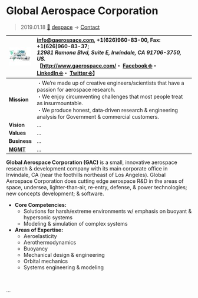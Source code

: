 # Global Aerospace Corporation
> 2019.01.18 [🚀](../../index/index.md) [despace](../index.md) → [Contact](../contact.md)

|[![](../f/con/g/gac_logo1_thumb.jpg)](../f/con/g/gac_logo1.png)|<info@gaerospace.com>, +1(626)960-83-00, Fax: +1(626)960-83-37;<br> *12981 Ramona Blvd, Suite E, Irwindale, CA 91706-3750, US.*<br> 【<http://www.gaerospace.com/>・ [Facebook ⎆](https://www.facebook.com/pages/Global-Aerospace-Corporation/1649147128674779)・ [LinkedIn ⎆](https://www.linkedin.com/company/global-aerospace-corp/)・ [Twitter ⎆](https://twitter.com/gaerospacecorp)】|
|:--|:--|
|**Mission**|・We’re made up of creative engineers/scientists that have a passion for aerospace research.<br> ・We enjoy circumventing challenges that most people treat as insurmountable.<br> ・We produce honest, data‑driven research & engineering analysis for Government & commercial customers.|
|**Vision**|…|
|**Values**|…|
|**Business**|…|
|**[MGMT](../mgmt.md)**|…|

**Global Aerospace Corporation (GAC)** is a small, innovative aerospace research & development company with its main corporate office in Irwindale, CA (near the foothills northeast of Los Angeles). Global Aerospace Corporation does cutting edge aerospace R&D in the areas of space, undersea, lighter‑than‑air, re‑entry, defense, & power technologies; new concepts development; & software.

   - **Core Competencies:**
      - Solutions for harsh/extreme environments w/ emphasis on buoyant & hypersonic systems
      - Modeling & simulation of complex systems
   - **Areas of Expertise:**
      - Aeroelasticity
      - Aerothermodynamics
      - Buoyancy
      - Mechanical design & engineering
      - Orbital mechanics
      - Systems engineering & modeling

<p style="page-break-after:always"> </p>

…
